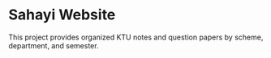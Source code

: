 # Sahayi Website
This project provides organized KTU notes and question papers by scheme, department, and semester.